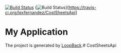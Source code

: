 [![Build Status](https://travis-ci.org/lexfernandez/CostSheetsApi.svg?branch=master)](https://travis-ci.org/lexfernandez/CostSheetsApi)
{<img src="https://travis-ci.org/lexfernandez/CostSheetsApi.svg?branch=master" alt="Build Status" />}[https://travis-ci.org/lexfernandez/CostSheetsApi]
# My Application

The project is generated by [LoopBack](http://loopback.io).# CostSheetsApi

